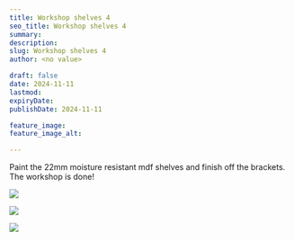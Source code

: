 ```yaml
---
title: Workshop shelves 4
seo_title: Workshop shelves 4
summary:
description:
slug: Workshop shelves 4
author: <no value>

draft: false
date: 2024-11-11
lastmod:
expiryDate:
publishDate: 2024-11-11

feature_image:
feature_image_alt:

---
```

Paint the 22mm moisture resistant mdf shelves and finish off the brackets. The workshop is done!

![](/images/1288.jpeg)

![](/images/1289.jpeg)

![](/images/1290.jpeg)